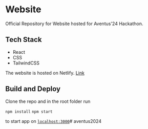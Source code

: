 # Website

Official Repository for Website hosted for Aventus'24 Hackathon.

## Tech Stack
- React
- CSS
- TailwindCSS

The website is hosted on Netlify. [Link](https://aventus2024.vercel.app/)

## Build and Deploy

Clone the repo and in the root folder run

`npm install`
`npm start`

to start app on [`localhost:3000`](localhost:3000)# aventus2024

